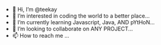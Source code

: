 - 👋 Hi, I’m @teekay
- 👀 I’m interested in coding the world to a better place...
- 🌱 I’m currently learning Javascript, Java, AND pYtHoN...
- 💞️ I’m looking to collaborate on ANY PROJECT...
- 📫 How to reach me ...

<!---
teekaym16/teekaym16 is a ✨ special ✨ repository because its `README.md` (this file) appears on your GitHub profile.
You can click the Preview link to take a look at your changes.
--->
